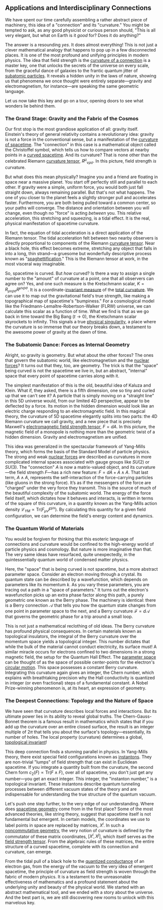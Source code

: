 ## Applications and Interdisciplinary Connections

We have spent our time carefully assembling a rather abstract piece of machinery, this idea of a "connection" and its "curvature." You might be tempted to ask, as any good physicist or curious person should, "This is all very elegant, but what on Earth is it *good* for? Does it do anything?"

The answer is a resounding *yes*. It does almost everything! This is not just a clever mathematical analogy that happens to pop up in a few disconnected places. It is one of the most profound and unifying principles in modern physics. The idea that field strength is the [curvature of a connection](@article_id:158660) is a master key, one that unlocks the secrets of the universe on every scale, from the graceful dance of galaxies to the frantic quantum jitter of [subatomic particles](@article_id:141998). It reveals a hidden unity in the laws of nature, showing us that phenomena we once thought were entirely separate—gravity and electromagnetism, for instance—are speaking the same geometric language.

Let us now take this key and go on a tour, opening doors to see what wonders lie behind them.

### The Grand Stage: Gravity and the Fabric of the Cosmos

Our first stop is the most grandiose application of all: gravity itself. Einstein's theory of general relativity contains a revolutionary idea: gravity is not a force in the conventional sense, but a manifestation of the [curvature of spacetime](@article_id:188986). The "connection" in this case is a mathematical object called the Christoffel symbol, which tells us how to compare vectors at nearby points in a [curved spacetime](@article_id:184444). And its curvature? That is none other than the celebrated Riemann [curvature tensor](@article_id:180889), $R^\mu{}_{\nu\rho\sigma}$. In this picture, field strength *is* curvature.

But what does this mean physically? Imagine you and a friend are floating in space near a massive planet. You start off perfectly still and parallel to each other. If gravity were a simple, uniform force, you would both just fall straight down, always remaining parallel. But that's not what happens. The one of you closer to the planet feels a slightly stronger pull and accelerates faster. Furthermore, you are both being pulled toward a common center, so your paths will converge. The distance and orientation between you will change, even though no "force" is acting *between* you. This relative acceleration, this stretching and squeezing, is a tidal effect. It is the real, physical manifestation of spacetime curvature.

In fact, the equation of tidal acceleration is a direct application of the Riemann tensor. The tidal acceleration felt between two nearby observers is directly proportional to components of the Riemann [curvature tensor](@article_id:180889). Near a black hole, this effect becomes extreme, stretching any object that falls in into a long, thin strand—a gruesome but wonderfully descriptive process known as "[spaghettification](@article_id:159311)." This is the Riemann tensor at work, in the most visceral way imaginable.

So, spacetime is curved. But *how* curved? Is there a way to assign a single number to the "amount" of curvature at a point, one that all observers can agree on? Yes, and one such measure is the Kretschmann scalar, $K = R_{\mu\nu\rho\sigma}R^{\mu\nu\rho\sigma}$. It is a coordinate-[invariant measure](@article_id:157876) of the [total curvature](@article_id:157111). We can use it to map out the gravitational field's true strength, like making a topographical map of spacetime's "bumpiness." For a cosmological model like the Friedmann-Lemaître-Robertson-Walker (FLRW) universe, we can calculate this scalar as a function of time. What we find is that as we go back in time toward the Big Bang ($t \to 0$), the Kretschmann scalar skyrockets to infinity. This signals a true [physical singularity](@article_id:260250), a place where the curvature is so immense that our theory breaks down, a testament to the awesome power of gravity at the dawn of time.

### The Subatomic Dance: Forces as Internal Geometry

Alright, so gravity is geometry. But what about the other forces? The ones that govern the subatomic world, like electromagnetism and the [nuclear forces](@article_id:142754)? It turns out that they, too, are geometry. The trick is that the "space" being curved is not the spacetime we live in, but an abstract, "internal" space that every point of spacetime carries along with it.

The simplest manifestation of this is the old, beautiful idea of Kaluza and Klein. What if, they asked, there is a fifth dimension, one so tiny and curled up that we can't see it? A particle that is simply moving on a "straight line" in this 5D universe would, from our limited 4D perspective, appear to be deflected by a force. Its motion in the hidden dimension would look like an electric charge responding to an electromagnetic field. In this magical theory, the curvature of 5D spacetime elegantly splits into two parts: the 4D Riemann curvature we call gravity, and a new piece that is precisely Maxwell's [electromagnetic field strength tensor](@article_id:266915), $F = dA$. In this picture, the magnetic field of a monopole is nothing more than the geometric twist of a hidden dimension. Gravity and electromagnetism are unified.

This idea was generalized in the spectacular framework of Yang-Mills theory, which forms the basis of the Standard Model of particle physics. The strong and weak [nuclear forces](@article_id:142754) are described as curvatures in more complicated internal spaces associated with gauge groups like $SU(2)$ or $SU(3)$. The "connection" $A$ is now a matrix-valued object, and its curvature—the field strength $F$—has a rich new feature: $F = dA + A \wedge A$. That last term, $A \wedge A$, represents the self-interaction of the force-carrying particles (like gluons in the strong force). It’s as if the messengers of the force are "charged" under the very force they transmit. This is the source of much of the beautiful complexity of the subatomic world. The energy of the force field itself, which dictates how it behaves and interacts, is written in terms of the square of this curvature, in a quantity known as the Yang-Mills action density $\mathcal{L}_{YM} \propto \text{Tr}(F_{\mu\nu} F^{\mu\nu})$. By calculating this quantity for a given field configuration, we can determine the field's energy content and dynamics.

### The Quantum World of Materials

You would be forgiven for thinking that this esoteric language of connections and curvature would be confined to the high-energy world of particle physics and cosmology. But nature is more imaginative than that. The very same ideas have resurfaced, quite unexpectedly, in the quintessentially quantum world of condensed matter physics.

Here, the "space" that is being curved is not spacetime, but a more abstract parameter space. Consider an electron moving through a crystal. Its quantum state can be described by a wavefunction, which depends on parameters like its momentum $k$. As you vary these parameters, you are tracing out a path in a "space of parameters." It turns out the electron's wavefunction picks up an extra phase factor along this path, a purely geometric one known as the Berry phase. The machinery is identical: there is a Berry connection $\mathcal{A}$ that tells you how the quantum state changes from one point in parameter space to the next, and a Berry curvature $\mathcal{F} = d\mathcal{A}$ that governs the geometric phase for a trip around a small loop.

This is not just a mathematical reclothing of old ideas. The Berry curvature has profound physical consequences. In certain materials known as topological insulators, the integral of the Berry curvature over the momentum space yields a topological integer. This number dictates that while the bulk of the material cannot conduct electricity, its surface must! A similar miracle occurs for electrons confined to two dimensions in a strong magnetic field, the setup for the Quantum Hall Effect. The [parameter space](@article_id:178087) can be thought of as the space of possible center-points for the electron's [circular motion](@article_id:268641). This space possesses a constant Berry curvature. Integrating this curvature again gives an integer, the Chern number, which explains with breathtaking precision why the Hall conductivity is quantized in integer (or even fractional) steps of a fundamental constant. A Nobel Prize-winning phenomenon is, at its heart, an expression of geometry.

### The Deepest Connections: Topology and the Nature of Space

We have seen that curvature describes local forces and interactions. But its ultimate power lies in its ability to reveal global truths. The Chern-Gauss-Bonnet theorem is a famous result in mathematics which states that if you add up the curvature over an entire closed surface, the result is an integer multiple of $2\pi$ that tells you about the surface's topology—essentially, its number of holes. The local property (curvature) determines a global, [topological invariant](@article_id:141534)!

This deep connection finds a stunning parallel in physics. In Yang-Mills theory, there exist special field configurations known as [instantons](@article_id:152997). They are non-trivial "lumps" of field strength that can exist in Euclidean spacetime. If you integrate a quantity built from the curvature, the second Chern form $c_2(F) \propto \text{Tr}(F \wedge F)$, over all of spacetime, you don't just get any number—you get an exact integer. This integer, the "instanton number," is a topological invariant. These instantons describe quantum tunneling processes between different vacuum states of the theory and are indispensable for understanding the true structure of the quantum vacuum.

Let's push one step further, to the very edge of our understanding. Where does [spacetime geometry](@article_id:139003) come from in the first place? Some of the most advanced theories, like string theory, suggest that spacetime itself is not fundamental but emergent. In certain models, the coordinates we use to label points in space are replaced by matrices, $X^i$. In such a [noncommutative geometry](@article_id:157942), the very notion of curvature is defined by the commutator of these matrix coordinates, $[X^i, X^j]$, which itself serves as the [field strength tensor](@article_id:159252). From the algebraic rules of these matrices, the entire structure of a curved spacetime, complete with its connection and curvature, can emerge.

From the tidal pull of a black hole to the [quantized conductance](@article_id:137913) of an electron gas, from the energy of the vacuum to the very idea of emergent spacetime, the principle of curvature as field strength is woven through the fabric of modern physics. It is a testament to the unreasonable effectiveness of mathematics and a profound statement about the underlying unity and beauty of the physical world. We started with an abstract mathematical tool, and we ended with a story about the universe. And the best part is, we are still discovering new rooms to unlock with this marvelous key.